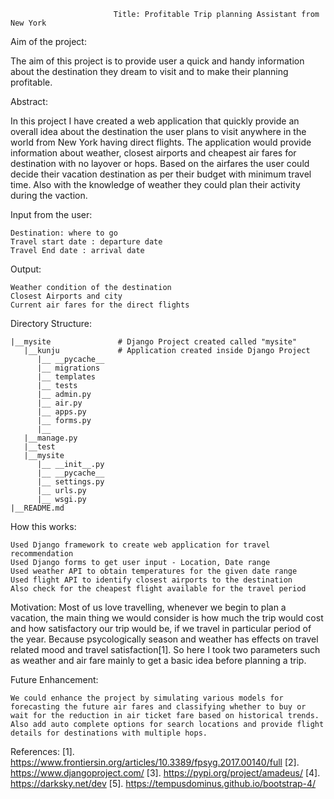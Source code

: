                            Title: Profitable Trip planning Assistant from New York 

Aim of the project:

  The aim of this project is to provide user a quick and handy information about the destination they dream to visit and to make their planning profitable.

Abstract:
    
   In this project I have created a web application that quickly provide an overall idea about the destination the user plans to visit anywhere in the world from New York having direct flights. The application would provide information about weather, closest airports and cheapest air fares for destination with no layover or hops. Based on the airfares the user could decide their vacation destination as per their budget with minimum travel time. Also with the knowledge of weather they could plan their activity during the vaction.


Input from the user:
    
    Destination: where to go
    Travel start date : departure date 
    Travel End date : arrival date
    
Output:
   
    Weather condition of the destination
    Closest Airports and city
    Current air fares for the direct flights 
    

Directory Structure:

    |__mysite               # Django Project created called "mysite"
       |__kunju             # Application created inside Django Project
          |__ __pycache__
          |__ migrations
          |__ templates
          |__ tests
          |__ admin.py
          |__ air.py
          |__ apps.py
          |__ forms.py
          |__ 
       |__manage.py 
       |__test
       |__mysite
          |__ __init__.py
          |__ __pycache__
          |__ settings.py
          |__ urls.py
          |__ wsgi.py
    |__README.md
    
    
    


How this works:
    
    Used Django framework to create web application for travel recommendation
    Used Django forms to get user input - Location, Date range
    Used weather API to obtain temperatures for the given date range
    Used flight API to identify closest airports to the destination  
    Also check for the cheapest flight available for the travel period
    
Motivation:
    Most of us love travelling, whenever we begin to plan a vacation, the main thing we would consider is how much the trip would cost and how satisfactory our trip would be, if we travel in particular period of the year. Because psycologically season and weather has effects on travel related mood and travel satisfaction[1]. So here I took two parameters such as weather and air fare mainly to get a basic idea before planning a trip.


Future Enhancement:
    
    We could enhance the project by simulating various models for forecasting the future air fares and classifying whether to buy or wait for the reduction in air ticket fare based on historical trends. Also add auto complete options for search locations and provide flight details for destinations with multiple hops.
    
References:
[1]. https://www.frontiersin.org/articles/10.3389/fpsyg.2017.00140/full
[2]. https://www.djangoproject.com/
[3]. https://pypi.org/project/amadeus/
[4]. https://darksky.net/dev
[5]. https://tempusdominus.github.io/bootstrap-4/

  
